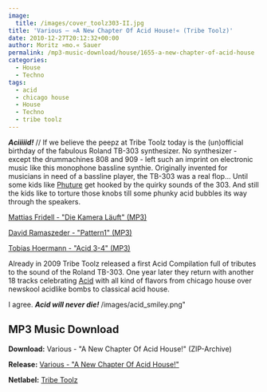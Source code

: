```yaml
---
image:
  title: /images/cover_toolz303-II.jpg
title: 'Various – »A New Chapter Of Acid House!« (Tribe Toolz)'
date: 2010-12-27T20:12:32+00:00
author: Moritz »mo.« Sauer
permalink: /mp3-music-download/house/1655-a-new-chapter-of-acid-house
categories:
  - House
  - Techno
tags:
  - acid
  - chicago house
  - House
  - Techno
  - tribe toolz
---
```

***Aciiiiid!*** // If we believe the peepz at Tribe Toolz today is the (un)official birthday of the fabulous Roland TB-303 synthesizer. No synthesizer - except the drummachines 808 and 909 - left such an imprint on electronic music like this monophone bassline synthie. Originally invented for musicians in need of a bassline player, the TB-303 was a real flop... Until some kids like [Phuture](http://en.wikipedia.org/wiki/Phuture) get hooked by the quirky sounds of the 303. And still the kids like to torture those knobs till some phunky acid bubbles its way through the speakers.

<!--mp3links-->


  
[Mattias Fridell - "Die Kamera Läuft" (MP3)](http://www.archive.org/download/Toolz303-II_2010/Toolz303-II-05-MattiasFridell-DieKameraLaeuft.mp3)
  
[David Ramaszeder - "Pattern1" (MP3)](http://www.archive.org/download/Toolz303-II_2010/Toolz303-II-09-DavidRamaszeder-Pattern1.mp3)
  
[Tobias Hoermann - "Acid 3-4" (MP3)](http://www.archive.org/download/Toolz303-II_2010/Toolz303-II-15-TobiasHoermann-Acid3-4.mp3)

<!--mp3linksend-->

<!--more-->

<!--adsense-->

Already in 2009 Tribe Toolz released a first Acid Compilation full of tributes to the sound of the Roland TB-303. One year later they return with another 18 tracks celebrating [Acid](http://en.wikipedia.org/wiki/Acid_house) with all kind of flavors from chicago house over newskool acidlike bombs to classical acid house.

I agree. _**Acid will never die!**_ /images/acid_smiley.png"

## MP3 Music Download

**Download:** Various - "A New Chapter Of Acid House!" (ZIP-Archive)
  
**Release:** [Various - "A New Chapter Of Acid House!"](http://www.tribetoolz.de/2010/03/tribetoolz-303-compilation-2010-toolz303-ii/)
  
**Netlabel:** [Tribe Toolz](http://www.tribetoolz.de)